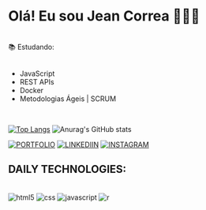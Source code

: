 # Olá! Eu sou Jean Correa 🧗🏻‍♂️
</br>
    📚   Estudando:

</br>
</br>

- JavaScript
- REST APIs
- Docker
- Metodologias Ágeis | SCRUM
</br>

[![Top Langs](https://github-readme-stats.vercel.app/api/top-langs/?username=anuraghazra&layout=compact)](https://github.com/jeanlcorrea/github-readme-stats)
![Anurag's GitHub stats](https://github-readme-stats.vercel.app/api?username=anurjeanlcorrea&show_icons=true&theme=radical)

[![PORTFOLIO](https://img.shields.io/badge/website-000000?style=for-the-badge&logo=About.me&logoColor=white)](https://jazzy-muffin-0b6541.netlify.app/)
[![LINKEDIIN](https://img.shields.io/badge/LinkedIn-0077B5?style=for-the-badge&logo=linkedin&logoColor=white)](https://www.linkedin.com/in/jean-correa-0310b0234/)
[![INSTAGRAM](	https://img.shields.io/badge/Instagram-E4405F?style=for-the-badge&logo=instagram&logoColor=white)](https://www.instagram.com/jeanlcorrea/)


## DAILY TECHNOLOGIES:

<div style="display:inline_block"><br/>
  <img align="center" alt="html5" src="https://img.shields.io/badge/HTML5-E34F26?style=for-the-badge&logo=html5&logoColor=white" />
   <img align="center" alt="css" src="https://img.shields.io/badge/CSS3-1572B6?style=for-the-badge&logo=css3&logoColor=white">
     <img align="center" alt="javascript" src="https://img.shields.io/badge/JavaScript-F7DF1E?style=for-the-badge&logo=javascript&logoColor=black" />
      <img align="center" alt="r" src="https://img.shields.io/badge/R-276DC3?style=for-the-badge&logo=r&logoColor=white" />
</div>

